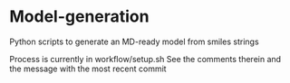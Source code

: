 # Model-generation
Python scripts to generate an MD-ready model from smiles strings

Process is currently in workflow/setup.sh
See the comments therein and the message with the most recent commit
